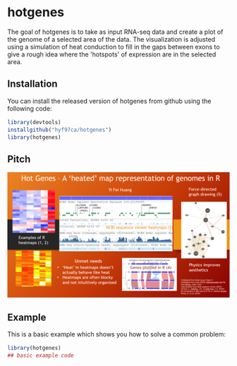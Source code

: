 
# hotgenes

<!-- badges: start -->
<!-- badges: end -->

The goal of hotgenes is to take as input RNA-seq data and create a plot of the genome of a selected area of the data. The visualization is adjusted using a simulation of heat conduction to fill in the gaps between exons to give a rough idea where the 'hotspots' of expression are in the selected area.

## Installation

You can install the released version of hotgenes from github using the following code:

``` r
library(devtools)
installgithub("hyf97ca/hotgenes")
library(hotgenes)
```

## Pitch
![](./img/Pitch.png)

## Example

This is a basic example which shows you how to solve a common problem:

``` r
library(hotgenes)
## basic example code
```

